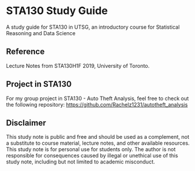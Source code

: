 # STA130 Study Guide
A study guide for STA130 in UTSG, an introductory course for Statistical Reasoning and Data Science

## Reference
Lecture Notes from STA130H1F 2019, University of Toronto.

## Project in STA130
For my group project in STA130 - Auto Theft Analysis, feel free to check out the following repository:
https://github.com/Rachelz1231/autotheft_analysis

## Disclaimer
This study note is public and free and should be used as a complement, not a substitute to course material, lecture notes, and other available resources. 
This study note is for personal use for students only. The author is not responsible for consequences caused by illegal or unethical use of this study note, including but not limited to academic misconduct.
